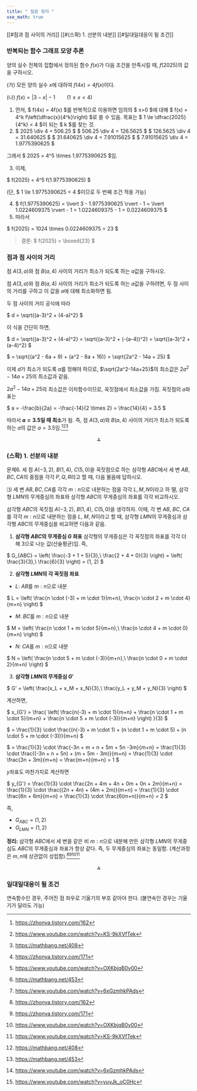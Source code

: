 ```yaml
---
title: " 질문 정리 " 
use_math: true
---
```


[[#점과 점 사이의 거리]]
[[#(스확) 1. 선분의 내분]]
[[#일대일대응이 될 조건]]



### 반복되는 함수 그래프 모양 추론

양의 실수 전체의 집합에서 정의된 함수 $f(x)$가 다음 조건을 만족시킬 때, $f(2025)$의 값을 구하시오. 

(가) 모든 양의 실수 $x$에 대하여 $f(4x)=4f(x)$이다.

(나) $f(x)=\lvert 3-x\rvert-1\qquad (1\le x<4)$

1. 먼저, $ f(4x) = 4f(x) $를 반복적으로 이용하면 임의의 $ x>0 $에 대해 $ f(x) = 4^k f\left(\dfrac{x}{4^k}\right) $로 쓸 수 있음.
목표는 $ 1 \le \dfrac{2025}{4^k} < 4 $이 되는 $ k $를 찾는 것.
2. $ 2025 \div 4 = 506.25 $
$ 506.25 \div 4 = 126.5625 $
$ 126.5625 \div 4 = 31.640625 $
$ 31.640625 \div 4 = 7.91015625 $
$ 7.91015625 \div 4 = 1.9775390625 $

그래서 $ 2025 = 4^5 \times 1.9775390625 $임.

3. 이제,

$
f(2025) = 4^5 f(1.9775390625)
$

(단, $ 1 \le 1.9775390625 < 4 $이므로 두 번째 조건 적용 가능)

4. $ f(1.9775390625) = \lvert 3 - 1.9775390625 \rvert - 1 = \lvert 1.0224609375 \rvert - 1 = 1.0224609375 - 1 = 0.0224609375 $
5. 따라서

$
f(2025) = 1024 \times 0.0224609375 = 23
$

> 결론: $ f(2025) = \boxed{23} $


### 점과 점 사이의 거리

점 $A(3, a)$와 점 $B(a, 4)$ 사이의 거리가 최소가 되도록 하는 $a$값을 구하시오. 

점 $A(3, a)$와 점 $B(a, 4)$ 사이의 거리가 최소가 되도록 하는 $a$값을 구하려면, 두 점 사이의 거리를 구하고 이 값을 $a$에 대해 최소화하면 됨.

두 점 사이의 거리 공식에 따라

$
d = \sqrt{(a-3)^2 + (4-a)^2}
$

이 식을 간단히 하면,

$
d = \sqrt{(a-3)^2 + (4-a)^2}
= \sqrt{(a-3)^2 + (-(a-4))^2}
= \sqrt{(a-3)^2 + (a-4)^2}
$

$
= \sqrt{(a^2 - 6a + 9) + (a^2 - 8a + 16)}
= \sqrt{2a^2 - 14a + 25}
$

이제 $d$가 최소가 되도록 $a$를 정해야 하므로, $\sqrt{2a^2-14a+25}$의 최소값은 $2a^2-14a+25$의 최소값과 같음.

$2a^2-14a+25$의 최소값은 이차함수이므로, 꼭짓점에서 최소값을 가짐.
꼭짓점의 $a$좌표는

$
a = -\frac{b}{2a} = -\frac{-14}{2 \times 2} = \frac{14}{4} = 3.5
$

따라서 **$a=3.5$일 때 최소**가 됨.
즉, 점 $A(3, a)$와 $B(a, 4)$ 사이의 거리가 최소가 되도록 하는 $a$의 값은 $a=3.5$임.[^1][^4][^5]
<span style="display:none">[^2][^3][^6][^7]</span>

<div style="text-align: center">⁂</div>

[^1]: https://zhonya.tistory.com/162

[^2]: https://zhonya.tistory.com/171

[^3]: https://www.youtube.com/watch?v=OXKbjqB0y00

[^4]: https://www.youtube.com/watch?v=KS-9kXVfTek

[^5]: https://mathbang.net/408

[^6]: https://mathbang.net/453

[^7]: https://www.youtube.com/watch?v=6xGzmhkPAds

### (스확) 1. 선분의 내분

문제6. 세 점 $A(-3, 2)$, $B(1, 4)$, $C(5, 0)$을 꼭짓점으로 하는 삼각형 $ABC$에서 세 변 $AB, BC, CA$의 중점을 각각 $P, Q, R$라고 할 때, 다음 물음에 답하시오.

⑶ 세 변 $AB, BC, CA$를 각각 $m:n$으로 내분하는 점을 각각 $L, M, N$이라고 하 땔, 삼각형 $LMN$의 무게중심의 좌표와 삼각형 $ABC$의 무게중심의 좌표를 각각 비교하시오. 

삼각형 $ABC$의 꼭짓점 $A(-3,2)$, $B(1,4)$, $C(5,0)$을 생각하자.
이때, 각 변 $AB$, $BC$, $CA$를 각각 $m:n$으로 내분하는 점을 $L$, $M$, $N$이라고 할 때, 삼각형 $LMN$의 무게중심과 삼각형 $ABC$의 무게중심을 비교하면 다음과 같음.

1. **삼각형 $ABC$의 무게중심 $G$ 좌표**
삼각형의 무게중심은 각 꼭짓점의 좌표를 각각 더해 3으로 나눈 값(산술평균)임.
즉,

$
G_{ABC} = \left( \frac{-3 + 1 + 5}{3},\ \frac{2 + 4 + 0}{3} \right) = \left( \frac{3}{3},\ \frac{6}{3} \right) = (1, 2)
$

2. **삼각형 $LMN$의 각 꼭짓점 좌표**

- $L$: $AB$를 $m:n$으로 내분

$
L = \left( \frac{n \cdot (-3) + m \cdot 1}{m+n}, \frac{n \cdot 2 + m \cdot 4}{m+n} \right)
$
- $M$: $BC$를 $m:n$으로 내분

$
M = \left( \frac{n \cdot 1 + m \cdot 5}{m+n},\ \frac{n \cdot 4 + m \cdot 0}{m+n} \right)
$
- $N$: $CA$를 $m:n$으로 내분

$
N = \left( \frac{n \cdot 5 + m \cdot (-3)}{m+n},\ \frac{n \cdot 0 + m \cdot 2}{m+n} \right)
$

3. **삼각형 $LMN$의 무게중심 $G'$**

$
G' = \left( \frac{x_L + x_M + x_N}{3},\ \frac{y_L + y_M + y_N}{3} \right)
$

계산하면,

$
x_{G'} = \frac{
\left( \frac{n(-3) + m \cdot 1}{m+n} + \frac{n \cdot 1 + m \cdot 5}{m+n} + \frac{n \cdot 5 + m \cdot (-3)}{m+n} \right)
}{3}
$

$
= \frac{1}{3} \cdot \frac{(n(-3) + m \cdot 1) + (n \cdot 1 + m \cdot 5) + (n \cdot 5 + m \cdot (-3))}{m+n}
$

$
= \frac{1}{3} \cdot \frac{-3n + m + n + 5m + 5n -3m}{m+n}
= \frac{1}{3} \cdot \frac{(-3n + n + 5n) + (m + 5m - 3m)}{m+n}
= \frac{1}{3} \cdot \frac{3n + 3m}{m+n} = \frac{m+n}{m+n} = 1
$

$y$좌표도 마찬가지로 계산하면

$
y_{G'} = \frac{1}{3} \cdot \frac{2n + 4m + 4n + 0m + 0n + 2m}{m+n}
= \frac{1}{3} \cdot \frac{(2n + 4n) + (4m + 2m)}{m+n}
= \frac{1}{3} \cdot \frac{6n + 6m}{m+n}
= \frac{1}{3} \cdot \frac{6(m+n)}{m+n} = 2
$

즉,

- $G_{ABC} = (1,2)$
- $G_{LMN} = (1,2)$

**정리:**
삼각형 $ABC$에서 세 변을 같은 비 $m:n$으로 내분해 만든 삼각형 $LMN$의 무게중심도 $ABC$의 무게중심과 좌표가 항상 같다. 즉, 두 무게중심의 좌표는 동일함.
(계산과정은 $m,n$에 상관없이 성립함).[^1][^2][^3][^4]
<span style="display:none">[^5][^6][^7][^8]</span>

<div style="text-align: center">⁂</div>

[^1]: https://houseofj.tistory.com/387

[^2]: https://mathtravel.tistory.com/entry/삼각형-좌표-무게중심-내심-외심-수심-구하는-법

[^3]: https://color-change.tistory.com/7

[^4]: https://calcproject.tistory.com/463

[^5]: https://mathbang.net/442

[^6]: https://www.youtube.com/live/LrguCnJq8xE

[^7]: https://zhonya.tistory.com/165

[^8]: https://www.youtube.com/watch?v=yuyJk_oC0Hc

### 일대일대응이 될 조건

연속함수인 경우, 주어진 점 좌우로 기울기의 부호 같아야 한다. (불연속인 경우는 기울기가 달라도 가능)